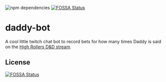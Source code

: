 ![npm dependencies](https://david-dm.org/browemedia/daddy-bot.svg)
[![FOSSA Status](https://app.fossa.io/api/projects/git%2Bgithub.com%2Fbrowemedia%2Fdaddy-bot.svg?type=shield)](https://app.fossa.io/projects/git%2Bgithub.com%2Fbrowemedia%2Fdaddy-bot?ref=badge_shield)
# daddy-bot

A cool little twitch chat bot to record bets for how many times Daddy is said on the [High Rollers D&D stream](https://www.twitch.tv/highrollersdnd).


## License
[![FOSSA Status](https://app.fossa.io/api/projects/git%2Bgithub.com%2Fbrowemedia%2Fdaddy-bot.svg?type=large)](https://app.fossa.io/projects/git%2Bgithub.com%2Fbrowemedia%2Fdaddy-bot?ref=badge_large)